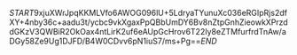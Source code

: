 $START$9xjuXWrJpqKKMLVfo6AWOG096lU+5LdryaTYunuXc036eRGIpRjs2dfXY+4nby36c+aadu3t/ycbc9vkXgaxPpQBbUmDY6Bv8nZtpGnhZieowkXPrzddGKzV3QWBiR2OkOax4ntLirK2uf6eAUpGcHrov6T22Iy8eZTMfurfrdTnAw/aDGy58Ze9Ug1DJFD/B4W0CDvv6pN1iuS7/ms+Pg==$END$